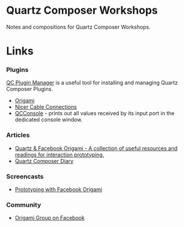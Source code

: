 # Quartz Composer Workshops

Notes and compositions for Quartz Composer Workshops.

# Links

### Plugins

[QC Plugin Manager](http://imimot.hu/qc-plugin-manager/) is a useful tool for installing and managing Quartz Composer Plugins.

* [Origami](http://facebook.github.io/origami/)
* [Nicer Cable Connections](https://github.com/Ciechan/QCCableConnections)
* [QCConsole](https://github.com/macoscope/QCConsole) - prints out all values received by its input port in the dedicated console window.

### Articles

* [Quartz & Facebook Origami - A collection of useful resources and readings for interaction prototyping.](https://medium.com/quartz-facebook-origami)
* [Quartz Composer Diary](http://qc.prabros.com)

### Screencasts

* [Prototyping with Facebook Origami](http://vimeo.com/85578380)

### Community

* [Origami Group on Facebook](https://www.facebook.com/groups/origami.community/)